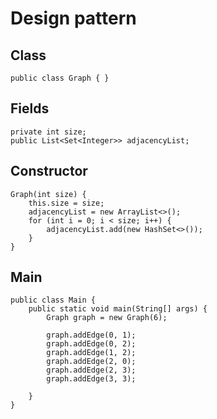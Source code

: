 # Design pattern

## Class

```
public class Graph { }
```

## Fields

```
private int size;
public List<Set<Integer>> adjacencyList;
```

## Constructor

```
Graph(int size) {
    this.size = size;
    adjacencyList = new ArrayList<>();
    for (int i = 0; i < size; i++) {
        adjacencyList.add(new HashSet<>());
    }
}
```

## Main

```
public class Main {
    public static void main(String[] args) {
        Graph graph = new Graph(6);

        graph.addEdge(0, 1);
        graph.addEdge(0, 2);
        graph.addEdge(1, 2);
        graph.addEdge(2, 0);
        graph.addEdge(2, 3);
        graph.addEdge(3, 3);

    }
}
```
